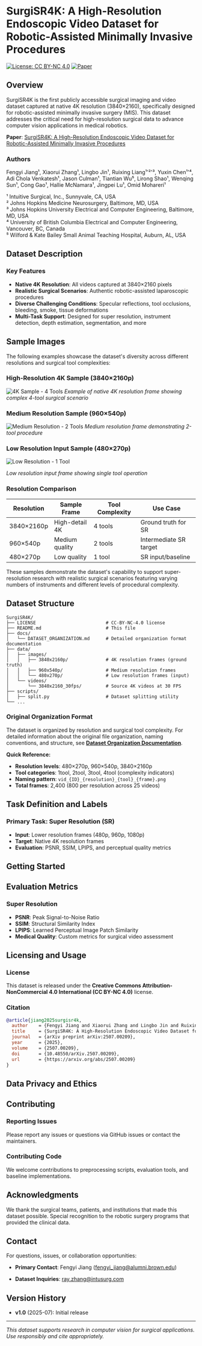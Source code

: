# SurgiSR4K: A High-Resolution Endoscopic Video Dataset for Robotic-Assisted Minimally Invasive Procedures

[![License: CC BY-NC 4.0](https://img.shields.io/badge/License-CC%20BY--NC%204.0-lightgrey.svg)](https://creativecommons.org/licenses/by-nc/4.0/)
[![Paper](https://img.shields.io/badge/Paper-arXiv%3A2507.00209-red)](https://arxiv.org/abs/2507.00209)

## Overview

SurgiSR4K is the first publicly accessible surgical imaging and video dataset captured at native 4K resolution (3840×2160), specifically designed for robotic-assisted minimally invasive surgery (MIS). This dataset addresses the critical need for high-resolution surgical data to advance computer vision applications in medical robotics.

**Paper**: [SurgiSR4K: A High-Resolution Endoscopic Video Dataset for Robotic-Assisted Minimally Invasive Procedures](https://arxiv.org/abs/2507.00209)

### Authors
Fengyi Jiang¹, Xiaorui Zhang¹, Lingbo Jin¹, Ruixing Liang¹'²'³, Yuxin Chen¹'⁴, Adi Chola Venkatesh¹, Jason Culman¹, Tiantian Wu⁵, Lirong Shao¹, Wenqing Sun¹, Cong Gao¹, Hallie McNamara¹, Jingpei Lu¹, Omid Mohareri¹

¹ Intuitive Surgical, Inc., Sunnyvale, CA, USA  
² Johns Hopkins Medicine Neurosurgery, Baltimore, MD, USA  
³ Johns Hopkins University Electrical and Computer Engineering, Baltimore, MD, USA  
⁴ University of British Columbia Electrical and Computer Engineering, Vancouver, BC, Canada  
⁵ Wilford & Kate Bailey Small Animal Teaching Hospital, Auburn, AL, USA

## Dataset Description

### Key Features
- **Native 4K Resolution**: All videos captured at 3840×2160 pixels
- **Realistic Surgical Scenarios**: Authentic robotic-assisted laparoscopic procedures
- **Diverse Challenging Conditions**: Specular reflections, tool occlusions, bleeding, smoke, tissue deformations
- **Multi-Task Support**: Designed for super resolution, instrument detection, depth estimation, segmentation, and more

## Sample Images

The following examples showcase the dataset's diversity across different resolutions and surgical tool complexities:

### High-Resolution 4K Sample (3840×2160p)
![4K Sample - 4 Tools](./doc/high-res.png)
*Example of native 4K resolution frame showing complex 4-tool surgical scenario*

### Medium Resolution Sample (960×540p)
![Medium Resolution - 2 Tools](./doc/med-res.png)
*Medium resolution frame demonstrating 2-tool procedure*

### Low Resolution Input Sample (480×270p)
![Low Resolution - 1 Tool](./doc/low-res.png)

*Low resolution input frame showing single tool operation*

### Resolution Comparison
| Resolution | Sample Frame | Tool Complexity | Use Case |
|------------|--------------|-----------------|----------|
| 3840×2160p | High-detail 4K | 4 tools | Ground truth for SR |
| 960×540p | Medium quality | 2 tools | Intermediate SR target |
| 480×270p | Low quality | 1 tool | SR input/baseline |

These samples demonstrate the dataset's capability to support super-resolution research with realistic surgical scenarios featuring varying numbers of instruments and different levels of procedural complexity.


## Dataset Structure

```
SurgiSR4K/
├── LICENSE                          # CC-BY-NC-4.0 license
├── README.md                        # This file
├── docs/
│   └── DATASET_ORGANIZATION.md      # Detailed organization format documentation
├── data/
│   ├── images/
│   │   ├── 3840x2160p/              # 4K resolution frames (ground truth)
│   │   ├── 960x540p/                # Medium resolution frames
│   │   └── 480x270p/                # Low resolution frames (input)
│   └── videos/
│       └── 3840x2160_30fps/         # Source 4K videos at 30 FPS
├── scripts/
│   ├── split.py                     # Dataset splitting utility
└── ...
```

### Original Organization Format

The dataset is organized by resolution and surgical tool complexity. For detailed information about the original file organization, naming conventions, and structure, see **[Dataset Organization Documentation](DATASET_ORGANIZATION.md)**.

**Quick Reference:**
- **Resolution levels**: 480×270p, 960×540p, 3840×2160p
- **Tool categories**: 1tool, 2tool, 3tool, 4tool (complexity indicators)
- **Naming pattern**: `vid_{ID}_{resolution}_{tool}_{frame}.png`
- **Total frames**: 2,400 (800 per resolution across 25 videos)

## Task Definition and Labels

### Primary Task: Super Resolution (SR)
- **Input**: Lower resolution frames (480p, 960p, 1080p)
- **Target**: Native 4K resolution frames
- **Evaluation**: PSNR, SSIM, LPIPS, and perceptual quality metrics

## Getting Started



## Evaluation Metrics

### Super Resolution
- **PSNR**: Peak Signal-to-Noise Ratio
- **SSIM**: Structural Similarity Index
- **LPIPS**: Learned Perceptual Image Patch Similarity
- **Medical Quality**: Custom metrics for surgical video assessment

 
## Licensing and Usage

### License
This dataset is released under the **Creative Commons Attribution-NonCommercial 4.0 International (CC BY-NC 4.0)** license.

### Citation
```bibtex
@article{jiang2025surgisr4k,
  author    = {Fengyi Jiang and Xiaorui Zhang and Lingbo Jin and Ruixing Liang and Yuxin Chen and Adi Chola Venkatesh and Jason Culman and Tiantian Wu and Lirong Shao and Wenqing Sun and Cong Gao and Hallie McNamara and Jingpei Lu and Omid Mohareri},
  title     = {SurgiSR4K: A High‐Resolution Endoscopic Video Dataset for Robotic‐Assisted Minimally Invasive Procedures},
  journal   = {arXiv preprint arXiv:2507.00209},
  year      = {2025},
  volume    = {2507.00209},
  doi       = {10.48550/arXiv.2507.00209},
  url       = {https://arxiv.org/abs/2507.00209}
}

```

## Data Privacy and Ethics


## Contributing

### Reporting Issues
Please report any issues or questions via GitHub issues or contact the maintainers.

### Contributing Code
We welcome contributions to preprocessing scripts, evaluation tools, and baseline implementations.

## Acknowledgments

We thank the surgical teams, patients, and institutions that made this dataset possible. Special recognition to the robotic surgery programs that provided the clinical data.

## Contact

For questions, issues, or collaboration opportunities:
- **Primary Contact**: Fengyi Jiang (fengyi_jiang@alumni.brown.edu)

- **Dataset Inquiries**: ray.zhang@intusurg.com

## Version History

- **v1.0** (2025-07): Initial release
---

*This dataset supports research in computer vision for surgical applications. Use responsibly and cite appropriately.* 